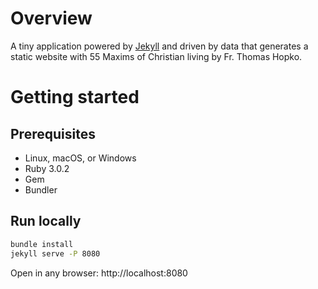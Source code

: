 # Overview
A tiny application powered by [Jekyll](https://jekyllrb.com) and driven by data that generates a static website with 55 Maxims of Christian living by Fr. Thomas Hopko.

# Getting started

## Prerequisites

- Linux, macOS, or Windows
- Ruby 3.0.2
- Gem
- Bundler

## Run locally

```bash
bundle install
jekyll serve -P 8080
```

Open in any browser: http://localhost:8080
